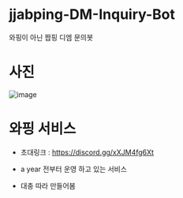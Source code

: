 # jjabping-DM-Inquiry-Bot
와핑이 아닌 짭핑 디엠 문의봇


# 사진 

![image](https://user-images.githubusercontent.com/101702658/201900992-ed244066-000b-46da-98a2-9fc64fcc987e.png)


# 와핑 서비스
- 초대링크 : https://discord.gg/xXJM4fg6Xt
- a year 전부터 운영 하고 있는 서비스

- 대충 따라 만들어봄
